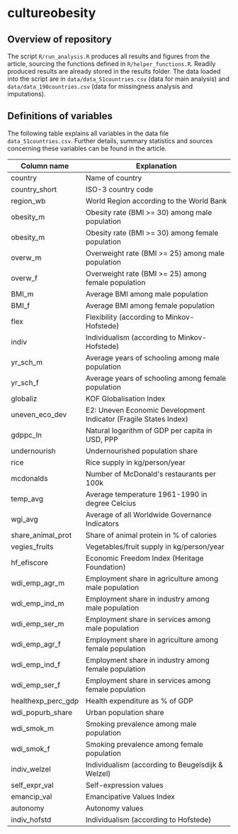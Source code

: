 # cultureobesity

## Overview of repository

The script `R/run_analysis.R` produces all results and figures from the article, sourcing the functions defined in `R/helper_functions.R`. Readily produced results are already stored in the results folder. The data loaded into the script are in `data/data_51countries.csv` (data for main analysis) and `data/data_190countries.csv` (data for missingness analysis and imputations).

## Definitions of variables

The following table explains all variables in the data file `data_51countries.csv`. Further details, summary statistics and sources concerning these variables can be found in the article.

| Column name                 | Explanation                                               
|-----------------------------|-----------------------------------------------------------
| country                     | Name of country     
| country_short               | ISO-3 country code     
| region_wb                   | World Region according to the World Bank  
| obesity_m                   | Obesity rate (BMI >= 30) among male population
| obesity_m                   | Obesity rate (BMI >= 30) among female population                                
| overw_m                     | Overweight rate (BMI >= 25) among male population                                
| overw_f                     | Overweight rate (BMI >= 25) among female population      
| BMI_m                       | Average BMI among male population
| BMI_f                       | Average BMI among female population
| flex                        | Flexibility (according to Minkov-Hofstede)
| indiv                       | Individualism (according to Minkov-Hofstede)
| yr_sch_m                    | Average years of schooling among male population
| yr_sch_f                    | Average years of schooling among female population
| globaliz                    | KOF Globalisation Index
| uneven_eco_dev              | E2: Uneven Economic Development Indicator (Fragile States Index)
| gdppc_ln                    | Natural logarithm of GDP per capita in USD, PPP
| undernourish                | Undernourished population share
| rice                        | Rice supply in kg/person/year
| mcdonalds                   | Number of McDonald's restaurants per 100k
| temp_avg                    | Average temperature 1961-1990 in degree Celcius
| wgi_avg                     | Average of all Worldwide Governance Indicators
| share_animal_prot           | Share of animal protein in % of calories
| vegies_fruits               | Vegetables/fruit supply in kg/person/year
| hf_efiscore                 | Economic Freedom Index (Heritage Foundation)
| wdi_emp_agr_m               | Employment share in agriculture among male population
| wdi_emp_ind_m               | Employment share in industry among male population
| wdi_emp_ser_m               | Employment share in services among male population
| wdi_emp_agr_f               | Employment share in agriculture among female population
| wdi_emp_ind_f               | Employment share in industry among female population
| wdi_emp_ser_f               | Employment share in services among female population
| healthexp_perc_gdp          | Health expenditure as % of GDP
| wdi_popurb_share            | Urban population share
| wdi_smok_m                  | Smoking prevalence among male population
| wdi_smok_f                  | Smoking prevalence among female population
| indiv_welzel                | Individualism (according to Beugelsdijk & Welzel)
| self_expr_val               | Self-expression values
| emancip_val                 | Emancipative Values Index
| autonomy                    | Autonomy values
| indiv_hofstd                | Individualism (according to Hofstede)
